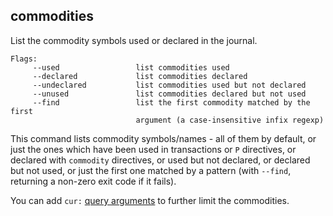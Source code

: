 ## commodities

List the commodity symbols used or declared in the journal.

```flags
Flags:
     --used                 list commodities used
     --declared             list commodities declared
     --undeclared           list commodities used but not declared
     --unused               list commodities declared but not used
     --find                 list the first commodity matched by the first
                            argument (a case-insensitive infix regexp)
```


This command lists commodity symbols/names -
all of them by default,
or just the ones which have been used in transactions or `P` directives,
or declared with `commodity` directives,
or used but not declared,
or declared but not used,
or just the first one matched by a pattern (with `--find`, returning a non-zero exit code if it fails).

You can add `cur:` [query arguments](#queries) to further limit the commodities.
